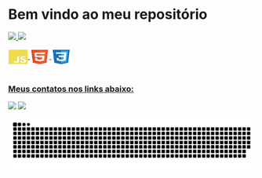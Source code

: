 # Bem vindo ao meu repositório

<div>
  <a href="https://github.com/GabrielMoraes98">
  <img height="180em" src="https://github-readme-stats.vercel.app/api?username=GabrielMoraes98&show_icons=true&theme=tokyonight&include_all_commits=true&count_private=true"/>
  <img height="180em" src="https://github-readme-stats.vercel.app/api/top-langs/?username=GabrielMoraes98&layout=compact&langs_count=6&theme=tokyonight"/>
</div>
<div style="display: inline_block"><br>
  <img align="center" alt="Js" height="30" width="40" src="https://raw.githubusercontent.com/devicons/devicon/master/icons/javascript/javascript-plain.svg">
  <img align="center" alt="HTML" height="30" width="40" src="https://raw.githubusercontent.com/devicons/devicon/master/icons/html5/html5-original.svg">
  <img align="center" alt="CSS" height="30" width="40" src="https://raw.githubusercontent.com/devicons/devicon/master/icons/css3/css3-original.svg">
</div>
 
 <br>
 
  ### Meus contatos nos links abaixo:
 
<div> 
  <a href = "mailto:gabrielmoraes2507@outlook.com"><img src="https://img.shields.io/badge/-Outlook-%23333?style=for-the-badge&logo=gmail&logoColor=white" target="_blank"></a>
  <a href="https://www.linkedin.com/in/gabriel-moraes-483b45269"target="_blank"><img src="https://img.shields.io/badge/-LinkedIn-%230077B5?style=for-the-badge&logo=linkedin&logoColor=white" target="_blank"></a> 
 
  ![Snake animation](https://github.com/GabrielMoraes98/GabrielMoraes98/blob/output/github-contribution-grid-snake.svg)

</div>
